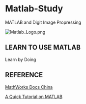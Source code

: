 # Matlab-Study
MATLAB and Digit Image Propressing

![Matlab_Logo.png](https://upload.wikimedia.org/wikipedia/commons/2/21/Matlab_Logo.png)

## LEARN TO USE MATLAB

Learn by Doing

## REFERENCE

[MathWorks Docs China](https://cn.mathworks.com/help/)

[A Quick Tutorial on MATLAB](http://web.eecs.umich.edu/~aey/eecs451/matlab.pdf)